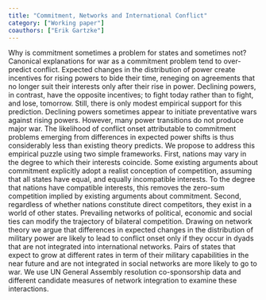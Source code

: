 ```yaml
---
title: "Commitment, Networks and International Conflict"
category: ["Working paper"]
coauthors: ["Erik Gartzke"]
---
```

Why is commitment sometimes a problem for states and sometimes not? Canonical explanations for war as a commitment problem tend to over-predict conflict. Expected changes
in the distribution of power create incentives for rising powers to bide their time, reneging
on agreements that no longer suit their interests only after their rise in power. Declining
powers, in contrast, have the opposite incentives; to fight today rather than to fight, and lose,
tomorrow. Still, there is only modest empirical support for this prediction. Declining powers
sometimes appear to initiate preventative wars against rising powers. However, many power
transitions do not produce major war. The likelihood of conflict onset attributable to commitment problems emerging from differences in expected power shifts is thus considerably less
than existing theory predicts. We propose to address this empirical puzzle using two simple
frameworks. First, nations may vary in the degree to which their interests coincide. Some
existing arguments about commitment explicitly adopt a realist conception of competition,
assuming that all states have equal, and equally incompatible interests. To the degree that
nations have compatible interests, this removes the zero-sum competition implied by existing
arguments about commitment. Second, regardless of whether nations constitute direct competitors, they exist in a world of other states. Prevailing networks of political, economic and
social ties can modify the trajectory of bilateral competition. Drawing on network theory we
argue that differences in expected changes in the distribution of military power are likely to
lead to conflict onset only if they occur in dyads that are not integrated into international
networks. Pairs of states that expect to grow at different rates in term of their military capabilities in the near future and are not integrated in social networks are more likely to go
to war. We use UN General Assembly resolution co-sponsorship data and different candidate
measures of network integration to examine these interactions.
